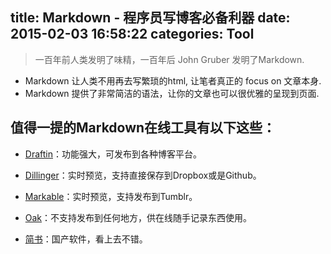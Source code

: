 title: Markdown - 程序员写博客必备利器
date: 2015-02-03 16:58:22
categories: Tool
---
> 一百年前人类发明了味精，一百年后 John Gruber 发明了Markdown.

* Markdown 让人类不用再去写繁琐的html, 让笔者真正的 focus on 文章本身.
* Markdown 提供了非常简洁的语法，让你的文章也可以很优雅的呈现到页面.

## 值得一提的Markdown在线工具有以下这些：

* [Draftin](https://draftin.com/)：功能强大，可发布到各种博客平台。

* [Dillinger](http://dillinger.io/)：实时预览，支持直接保存到Dropbox或是Github。

* [Markable](http://markable.in/)：实时预览，支持发布到Tumblr。

* [Oak](http://oakoutliner.com/)：不支持发布到任何地方，供在线随手记录东西使用。

* [简书](http://jianshu.io/)：国产软件，看上去不错。
